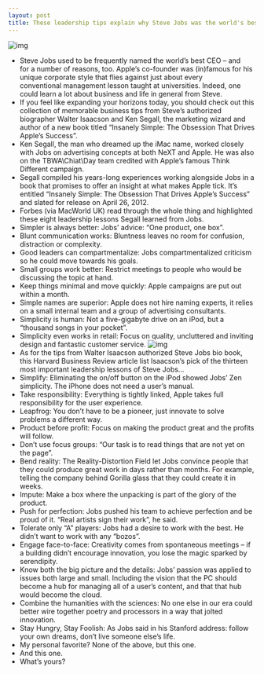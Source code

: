 ```yaml
---
layout: post
title: These leadership tips explain why Steve Jobs was the world's best CEO
---
```

![img](http://media.idownloadblog.com/wp-content/uploads/2011/12/sjobs1.jpg)
* Steve Jobs used to be frequently named the world’s best CEO – and for a number of reasons, too. Apple’s co-founder was (in)famous for his unique corporate style that flies against just about every conventional management lesson taught at universities. Indeed, one could learn a lot about business and life in general from Steve.
* If you feel like expanding your horizons today, you should check out this collection of memorable business tips from Steve’s authorized biographer Walter Isaacson and Ken Segall, the marketing wizard and author of a new book titled “Insanely Simple: The Obsession That Drives Apple’s Success”.
* Ken Segall, the man who dreamed up the iMac name, worked closely with Jobs on advertising concepts at both NeXT and Apple. He was also on the TBWA\Chiat\Day team credited with Apple’s famous Think Different campaign.
* Segall compiled his years-long experiences working alongside Jobs in a book that promises to offer an insight at what makes Apple tick. It’s entitled “Insanely Simple: The Obsession That Drives Apple’s Success” and slated for release on April 26, 2012.
* Forbes (via MacWorld UK) read through the whole thing and highlighted these eight leadership lessons Segall learned from Jobs.
* Simpler is always better: Jobs’ advice: “One product, one box”.
* Blunt communication works: Bluntness leaves no room for confusion, distraction or complexity.
* Good leaders can compartmentalize: Jobs compartmentalized criticism so he could move towards his goals.
* Small groups work better: Restrict meetings to people who would be discussing the topic at hand.
* Keep things minimal and move quickly: Apple campaigns are put out within a month.
* Simple names are superior: Apple does not hire naming experts, it relies on a small internal team and a group of advertising consultants.
* Simplicity is human: Not a five-gigabyte drive on an iPod, but a “thousand songs in your pocket”.
* Simplicity even works in retail: Focus on quality, uncluttered and inviting design and fantastic customer service.
![img](http://media.idownloadblog.com/wp-content/uploads/2012/04/iPad-introduction-Apple-at-intersection-of-technology-and-liberal-arts.jpg)
* As for the tips from Walter Isaacson authorized Steve Jobs bio book, this Harvard Business Review article list Isaacson’s pick of the thirteen most important leadership lessons of Steve Jobs…
* Simplify: Eliminating the on/off button on the iPod showed Jobs’ Zen simplicity. The iPhone does not need a user’s manual.
* Take responsibility: Everything is tightly linked, Apple takes full responsibility for the user experience.
* Leapfrog: You don’t have to be a pioneer, just innovate to solve problems a different way.
* Product before profit: Focus on making the product great and the profits will follow.
* Don’t use focus groups: “Our task is to read things that are not yet on the page”.
* Bend reality: The Reality-Distortion Field let Jobs convince people that they could produce great work in days rather than months. For example, telling the company behind Gorilla glass that they could create it in weeks.
* Impute: Make a box where the unpacking is part of the glory of the product.
* Push for perfection: Jobs pushed his team to achieve perfection and be proud of it. “Real artists sign their work”, he said.
* Tolerate only “A” players: Jobs had a desire to work with the best. He didn’t want to work with any “bozos”.
* Engage face-to-face: Creativity comes from spontaneous meetings – if a building didn’t encourage innovation, you lose the magic sparked by serendipity.
* Know both the big picture and the details: Jobs’ passion was applied to issues both large and small. Including the vision that the PC should become a hub for managing all of a user’s content, and that that hub would become the cloud.
* Combine the humanities with the sciences: No one else in our era could better wire together poetry and processors in a way that jolted innovation.
* Stay Hungry, Stay Foolish: As Jobs said in his Stanford address: follow your own dreams, don’t live someone else’s life.
* My personal favorite? None of the above, but this one.
* And this one.
* What’s yours?

